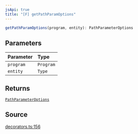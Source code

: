 ```yaml
---
jsApi: true
title: "[F] getPathParamOptions"
---
```


```ts
getPathParamOptions(program, entity): PathParameterOptions
```

## Parameters

| Parameter | Type      |
| :-------- | :-------- |
| `program` | `Program` |
| `entity`  | `Type`    |

## Returns

[`PathParameterOptions`](Interface.PathParameterOptions.md)

## Source

[decorators.ts:156](https://github.com/markcowl/cadl/blob/1a6d2b70/packages/http/src/decorators.ts#L156)
